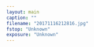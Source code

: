 ```yaml
---
layout: main
caption: ""
filename: "20171116212816.jpg"
fstop: "Unknown"
exposure: "Unknown"
---
```

